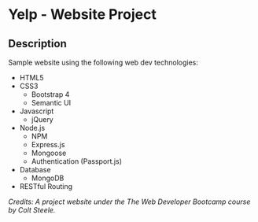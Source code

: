 # Yelp - Website Project

## Description

Sample website using the following web dev technologies:
* HTML5
* CSS3
  * Bootstrap 4
  * Semantic UI
* Javascript
  * jQuery
* Node.js
  * NPM
  * Express.js
  * Mongoose
  * Authentication (Passport.js)
* Database
  * MongoDB
* RESTful Routing

*Credits: A project website under the The Web Developer Bootcamp course by Colt Steele.*

